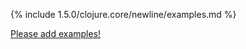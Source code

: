 {% include 1.5.0/clojure.core/newline/examples.md %}

[Please add examples!](https://github.com/arrdem/grimoire/edit/master/_includes/1.6.0/clojure.core/newline/examples.md)
